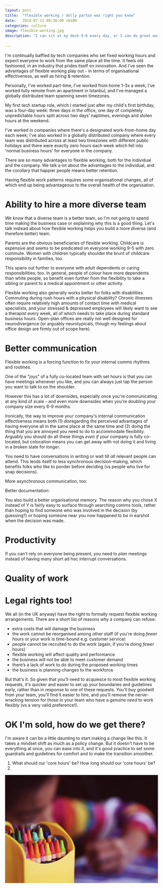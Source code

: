 ```yaml
---
layout: post
title:  "flexible working / dolly parton was right you know"
date:   2019-07-12 09:30:00 +0100
categories: culture
image: flexible-working.jpg
description: "I can sit at my desk 9-6 every day, or I can do great work. The latter has unexpected advantages for your organisation's health"

---
```


I'm continually baffled by tech companies who set fixed working hours and expect everyone to work from the same place all the time. It feels old fashioned, in an industry that prides itself on innovation. And I've seen the advantages of flexible working play out - in terms of organisational effectiveness, as well as hiring & retention.

Personally, I've worked part-time, I've worked from home 1-3x a week, I've worked fully remote from an apartment in Istanbul, and I've managed a globally distributed team spanning seven timezones.

My first tech startup role, which I started just after my child's first birthday, was a four-day week: three days in the office, one day of completely unpredictable hours split across two days' naptimes, evenings and stolen hours at the weekend.

I've worked in companies where there's a designated work-from-home day each week; I've also worked in a globally distributed company where every team was distributed across at least two timezones with different public holidays and there were exactly zero hours each week which fell into 'normal business hours' for everyone in the company.

There are so many advantages to flexible working, both for the individual and the company. We talk a lot about the advantages to the individual, and the corollary that happier people means better retention.

Having flexible work patterns requires some organisational changes, all of which end up being advantageous to the overall health of the organisation.

# Ability to hire a more diverse team

We _know_ that a diverse team is a better team, so I'm not going to spend time making the business case or explaining why this is a good thing. Let's talk instead about how flexible working helps you build a more diverse (and therefore better) team.

Parents are the obvious beneficiaries of flexible working. Childcare is expensive and seems to be predicated on everyone working 9-5 with zero commute. Women with children typically shoulder the brunt of childcare responsibility in families, too.

This spans out further to everyone with adult dependents or caring responsibilities, too. In general, people of colour have more dependents than white people, so benefit even further from the flexibility to take a sibling or parent to a medical appointment or other activity.

Flexible working also generally works better for folks with disabilities. Commuting during rush hours with a physical disability? Chronic illnesses often require relatively high amounts of contact time with medical specialists, and your stressed & depressed employees will likely want to see a therapist every week, all of which needs to take place during standard business hours. Open-plan offices are really not well designed for neurodivergence (or arguably neurotypicals, though my feelings about office design are firmly out of scope here).

# Better communication

Flexible working is a forcing function to fix your internal comms rhythms and routines.

One of the "joys" of a fully co-located team with set hours is that you can have meetings whenever you like, and you can always just tap the person you want to talk to on the shoulder.

However this has a lot of downsides, especially once you're communicating at any kind of scale - and even more downsides when you're doubling your company size every 6-9 months.

Ironically, the way to improve your company's internal communication effectiveness means both (1) disregarding the perceived advantages of having everyone all in the same place at the same time and (2) doing the thing that you are annoyed you need to do to accommodate flexibility. Arguably you should do all these things _even if_ your company is fully co-located, but colocation means you can get away with not doing it and living in a broken state for longer.



You need to have conversations in writing or wait till _all_ relevant people can attend. This lends itself to less synchronous decision-making, which benefits folks who like to ponder before deciding (vs people who live for snap decisions).

More asynchronous communication, too: 

Better documentation: 

You also build a better organisational memory. The reason why you chose X instead of Y is fairly easy to surface through searching comms tools, rather than hoping to find someone who was involved in the decision (by guessing?) or hoping someone near you now happened to be in earshot when the decision was made.

# Productivity

If you can't rely on everyone being present, you need to _plan_ meetings instead of having many short ad hoc interrupt conversations.




# Quality of work


# Legal rights too!

We all (in the UK anyway) have the _right_ to formally request flexible working arrangements. There are a short list of reasons why a company can refuse:
* extra costs that will damage the business
* the work cannot be reorganised among other staff (if you're doing _fewer_ hours or your work is time-bound e.g. customer service)
* people cannot be recruited to do the work (again, if you're doing _fewer_ hours)
* flexible working will affect quality and performance
* the business will not be able to meet customer demand
* there’s a lack of work to do during the proposed working times
* the business is planning changes to the workforce

But that's it. So given that you'll need to acquiesce to most flexible working requests, it's quicker and easier to set up your boundaries and guidelines early, rather than in response to one of these requests. You'll buy goodwill from your team, you'll find it easier to hire, and you'll remove the nerve-wracking tension for those in your team who have a genuine _need_ to work flexibly (vs a very valid preference!).

# OK I'm sold, how do we get there?

I'm aware it can be a little daunting to start making a change like this. It takes a mindset shift as much as a policy change. But it doesn't have to be everything at once, you can ease into it, and it's good practice to set some guardrails and guidelines for comfort and to make the transition smoother.

1. What should our 'core hours' be? How long should our 'core hours' be?
2. 


![Photo by Aaron Burden on Unsplash: crayons and play](/assets/img/flexible-working.jpg)